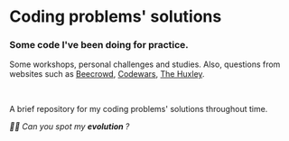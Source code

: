 <h1>Coding problems' solutions</h1>
<h3>Some code I've been doing for practice.</h3>
<p>Some workshops, personal challenges and studies. Also, questions from websites such as <a href="https://www.beecrowd.com.br/judge/en">Beecrowd</a>, <a href="https://www.codewars.com/">Codewars</a>, <a href="https://www.thehuxley.com/">The Huxley</a>.<p>

<br>

<p>A brief repository for my coding problems' solutions throughout time.</p>
<i>🏃‍♀️ Can you spot my <strong>evolution </strong>?</i>
